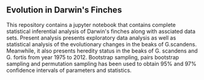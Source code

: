 
## Evolution in Darwin's Finches
This repository contains a jupyter notebook that contains complete statistical inferential analysis of Darwin's finches along with assciated data sets. Present analysis presents exploratory data analysis as well as statistical analysis of the evolutionary changes in the beaks of G.scandens. Meanwhile, it also presents heredity status in the beaks of G. scandens and G. fortis from year 1975 to 2012. Bootstrap sampling, pairs bootstrap sampling and permutation sampling has been used to obtain 95% and 97% confidence intervals of parameters and statistics.

